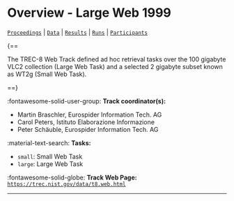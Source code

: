 # Overview - Large Web 1999

[`Proceedings`](./proceedings.md) | [`Data`](./data.md) | [`Results`](./results.md) | [`Runs`](./runs.md) | [`Participants`](./participants.md)

{==

The TREC-8 Web Track defined ad hoc retrieval tasks over the 100 gigabyte VLC2 collection (Large Web Task) and a selected 2 gigabyte subset known as WT2g (Small Web Task).

==}

:fontawesome-solid-user-group: **Track coordinator(s):**

- Martin Braschler, Eurospider Information Tech. AG 
- Carol Peters, Istituto Elaborazione Informazione 
- Peter Schäuble, Eurospider Information Tech. AG 

:material-text-search: **Tasks:**

- `small`: Small Web Task 
- `large`: Large Web Task 

:fontawesome-solid-globe: **Track Web Page:** [`https://trec.nist.gov/data/t8.web.html`](https://trec.nist.gov/data/t8.web.html) 

---


